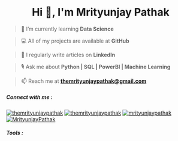 <h1 align="center">Hi 👋, I'm Mrityunjay Pathak</h1>

> 🌱 I’m currently learning **Data Science**

> 💻 All of my projects are available at **GitHub**

> 📝 I regularly write articles on **LinkedIn**

> 🎙️ Ask me about **Python | SQL | PowerBI | Machine Learning**

> 📫 Reach me at **themrityunjaypathak@gmail.com**

<h5 align="left">Connect with me :</h5>
<a href="https://www.linkedin.com/in/themrityunjaypathak" target="blank"><img align="center" src="https://img.shields.io/badge/LinkedIn-0077B5?style=for-the-badge&logo=linkedin&logoColor=white" alt="themrityunjaypathak"/></a>
<a href="https://www.kaggle.com/themrityunjaypathak" target="blank"><img align="center" src="https://img.shields.io/badge/Kaggle-20BEFF?style=for-the-badge&logo=Kaggle&logoColor=white" alt="themrityunjaypathak"/></a>
<a href="https://www.hackerrank.com/mrityunjaypathak" target="blank"><img align="center" src="https://img.shields.io/badge/-Hackerrank-2EC866?style=for-the-badge&logo=HackerRank&logoColor=white" alt="mrityunjaypathak"/></a>
<a href="https://linktr.ee/MrityunjayPathak" target="blank"><img align="center" src="https://img.shields.io/badge/linktree-39E09B?style=for-the-badge&logo=linktree&logoColor=white" alt="MrityunjayPathak"/></a>

<h5 align="left">Tools :</h5>
<a href="https://www.python.org/" target="blank"><img align="center" src="https://img.shields.io/badge/Python-FFD43B?style=for-the-badge&logo=python&logoColor=blue" alt=""/></a>
<a href="https://numpy.org/" target="blank"><img align="center" src="https://img.shields.io/badge/Numpy-777BB4?style=for-the-badge&logo=numpy&logoColor=white" alt=""/></a>
<a href="https://pandas.pydata.org/" target="blank"><img align="center" src="https://img.shields.io/badge/Pandas-2C2D72?style=for-the-badge&logo=pandas&logoColor=white" alt=""/></a>
<a href="https://scikit-learn.org/stable/" target="blank"><img align="center" src="https://img.shields.io/badge/scikit_learn-F7931E?style=for-the-badge&logo=scikit-learn&logoColor=white" alt=""/></a>
<a href="https://www.mysql.com/" target="blank"><img align="center" src="https://img.shields.io/badge/MySQL-005C84?style=for-the-badge&logo=mysql&logoColor=white" alt=""/></a>
<a href="https://powerbi.microsoft.com/en-in/" target="blank"><img align="center" src="https://img.shields.io/badge/PowerBI-F2C811?style=for-the-badge&logo=Power%20BI&logoColor=white" alt=""/></a>
